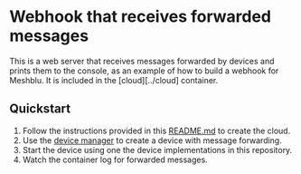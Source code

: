 # Webhook that receives forwarded messages

This is a web server that receives messages forwarded by devices and prints them to the console, as an example of how to build a webhook for Meshblu. It is included in the [cloud][../cloud] container.

## Quickstart

1. Follow the instructions provided in this [README.md](../README.md) to create the cloud.
1. Use the [device manager](../manager-socket.io) to create a device with message forwarding.
1. Start the device using one the device implementations in this repository.
1. Watch the container log for forwarded messages.
